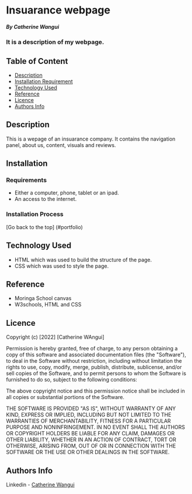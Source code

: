 # Insuarance webpage

##### By Catherine Wangui
### It is a description of my webpage.

## Table of Content

+ [Description](#description)
+ [Installation Requirement](#Installation)
+ [Technology Used](#technology-used)
+ [Reference](#reference)
+ [Licence](#licence)
+ [Authors Info](#author-Info)

## Description
<p>This is a wepage of an insuarance company. It contains the navigation panel, about us, content, visuals and reviews.</p>

## Installation

### Requirements
* Either a computer, phone, tablet or an ipad.
* An access to the internet.
### Installation Process
[Go back to the top]
(#portfolio)

## Technology Used
* HTML which was used to build the structure of the page.
* CSS which was used to style the page.

## Reference
* Moringa School canvas
* W3schools, HTML and CSS

## Licence
Copyright (c) [2022] [Catherine WAngui]

Permission is hereby granted, free of charge, to any person obtaining a copy
of this software and associated documentation files (the "Software"), to deal
in the Software without restriction, including without limitation the rights
to use, copy, modify, merge, publish, distribute, sublicense, and/or sell
copies of the Software, and to permit persons to whom the Software is
furnished to do so, subject to the following conditions:

The above copyright notice and this permission notice shall be included in all
copies or substantial portions of the Software.

THE SOFTWARE IS PROVIDED "AS IS", WITHOUT WARRANTY OF ANY KIND, EXPRESS OR
IMPLIED, INCLUDING BUT NOT LIMITED TO THE WARRANTIES OF MERCHANTABILITY,
FITNESS FOR A PARTICULAR PURPOSE AND NONINFRINGEMENT. IN NO EVENT SHALL THE
AUTHORS OR COPYRIGHT HOLDERS BE LIABLE FOR ANY CLAIM, DAMAGES OR OTHER
LIABILITY, WHETHER IN AN ACTION OF CONTRACT, TORT OR OTHERWISE, ARISING FROM,
OUT OF OR IN CONNECTION WITH THE SOFTWARE OR THE USE OR OTHER DEALINGS IN THE
SOFTWARE.


## Authors Info
Linkedin - [Catherine Wangui](https://www.linkedin.com/in/catherine-wangui-721789176/)
